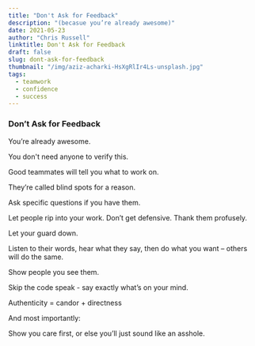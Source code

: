 ```yaml
---
title: "Don't Ask for Feedback"
description: "(becasue you’re already awesome)"
date: 2021-05-23
author: "Chris Russell"
linktitle: Don't Ask for Feedback
draft: false
slug: dont-ask-for-feedback
thumbnail: "/img/aziz-acharki-HsXgRlIr4Ls-unsplash.jpg"
tags:
  - teamwork
  - confidence
  - success
---
```

### Don’t Ask for Feedback
  
You’re already awesome.

You don't need anyone to verify this.

Good teammates will tell you what to work on. 

They’re called blind spots for a reason.

Ask specific questions if you have them.

Let people rip into your work. Don’t get defensive. Thank them profusely.

Let your guard down.

Listen to their words, hear what they say, then do what you want – others will do the same.

Show people you see them. 

Skip the code speak - say exactly what’s on your mind.

Authenticity = candor + directness

And most importantly:

Show you care first, or else you’ll just sound like an asshole.